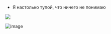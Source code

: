 - Я настолько тупой, что ничего не понимаю

<img src="https://discord.c99.nl/widget/theme-2/871776427480088586.png">


![image](https://user-images.githubusercontent.com/103038284/167572318-c6479c44-0d8d-456c-b108-4aefe6f5a93c.png)

